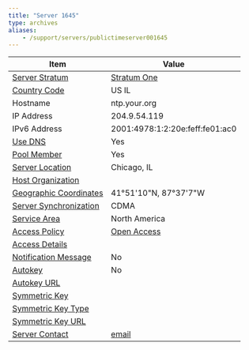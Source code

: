 ```yaml
---
title: "Server 1645"
type: archives
aliases:
    - /support/servers/publictimeserver001645
---
```


| Item | Value |
| ----- | ----- |
| [Server Stratum](/support/servers/serverstratum) | [Stratum One](/support/servers/stratumonetimeservers) |
| [Country Code](/support/servers/countrycode) | US IL |
| Hostname |  ntp.your.org |
| IP Address |  204.9.54.119 |
| IPv6 Address |  2001:4978:1:2:20e:feff:fe01:ac0 |
| [Use DNS](/support/servers/usedns) | Yes |
| [Pool Member](/support/servers/poolmember) | Yes |
| [Server Location](/support/servers/serverlocation) |  Chicago, IL |
| [Host Organization](/support/servers/hostorganization) | |
| [ Geographic Coordinates](/support/servers/geographiccoordinates) |  41°51'10"N, 87°37'7"W |
| [Server Synchronization](/support/servers/serversynchronization) | CDMA |
| [Service Area](/support/servers/servicearea) |  North America  |
| [Access Policy](/support/servers/accesspolicy) | [Open Access](/support/servers/openaccess) |
| [Access Details](/support/servers/accessdetails) |  |
| [Notification Message](/support/servers/notificationmessage) | No |
| [Autokey](/support/servers/autokey) | No |
| [Autokey URL](/support/servers/autokeyurl) | |
| [Symmetric Key](/support/servers/symmetrickey) |  |
| [Symmetric Key Type](/support/servers/symmetrickeytype) | |
| [Symmetric Key URL](/support/servers/symmetrickeyurl) | |
| [Server Contact](/support/servers/servercontact) | [email](mailto:noc@your.org) |